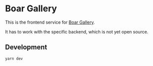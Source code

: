 # Boar Gallery

This is the frontend service for [Boar Gallery](https://gallery.boar.osaka).

It has to work with the specific backend, which is not yet open source.

## Development

```bash
yarn dev
```
